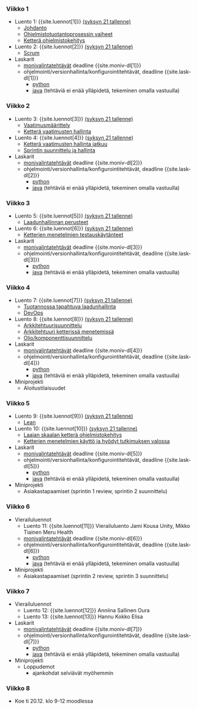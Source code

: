 ### Viikko 1

- Luento 1: {{site.luennot[1]}} [(syksyn 21 tallenne)](https://youtu.be/v8wUaq4qa9M)
  - [Johdanto](/osa0)
  - [Ohjelmistotuotantoprosessin vaiheet](/osa1#ohjelmistotuotanto-ja-sen-osa-alueet)
  - [Ketterä ohjelmistokehitys](/osa1#ketterä-ohjelmistokehitys)
- Luento 2: {{site.luennot[2]}} [(syksyn 21 tallenne)](https://youtu.be/Bejr8KO_0fY)
  - [Scrum](/osa1#scrum)
- Laskarit
  - <a href="{{site.stats_url}}/quiz/1">monivalintatehtävät</a> deadline {{site.moniv-dl[1]}}
  - ohjelmointi/versionhallinta/konfigurointitehtävät, deadline {{site.lask-dl[1]}}
    - [python](/tehtavat1)
    - [java](/java/tehtavat1) (tehtäviä ei enää ylläpidetä, tekeminen omalla vastuulla)

### Viikko 2

- Luento 3: {{site.luennot[3]}} [(syksyn 21 tallenne)](https://youtu.be/T5dOFks48ZY)
  - [Vaatimusmäärittely](/osa2#vaatimusmäärittely)
  - [Ketterä vaatimusten hallinta](/osa2#user-story)
- Luento 4: {{site.luennot[4]}} [(syksyn 21 tallenne)](https://youtu.be/_V6jCiKuH-0)
  - [Ketterä vaatimusten hallinta jatkuu](/osa2#user-story)
  - [Sprintin suunnittelu ja hallinta](/osa2#sprintin-suunnittelu)
- Laskarit
  - <a href="{{site.stats_url}}/quiz/2">monivalintatehtävät</a> deadline {{site.moniv-dl[2]}}
  - ohjelmointi/versionhallinta/konfigurointitehtävät, deadline {{site.lask-dl[2]}}
    - [python](/tehtavat2)
    - [java](/java/tehtavat2) (tehtäviä ei enää ylläpidetä, tekeminen omalla vastuulla)

### Viikko 3

- Luento 5: {{site.luennot[5]}} [(syksyn 21 tallenne)](https://youtu.be/XY7BtG-i4ms)
  - [Laadunhallinnan perusteet](/osa3)
- Luento 6: {{site.luennot[6]}} [(syksyn 21 tallenne)](https://youtu.be/4CN0cLfz2Ds)
  - [Ketterien menetelmien testauskäytänteet](/osa3#ketterien-menetelmien-testauska%CC%88yta%CC%88nteet)
- Laskarit
  - <a href="{{site.stats_url}}/quiz/3">monivalintatehtävät</a> deadline {{site.moniv-dl[3]}}
  - ohjelmointi/versionhallinta/konfigurointitehtävät, deadline {{site.lask-dl[3]}}
    - [python](/tehtavat3)
    - [java](/java/tehtavat3) (tehtäviä ei enää ylläpidetä, tekeminen omalla vastuulla)

### Viikko 4

- Luento 7: {{site.luennot[7]}} [(syksyn 21 tallenne)](https://youtu.be/WC6q8KRHKII)
  - [Tuotannossa tapahtuva laadunhallinta](/osa3#tuotannossa-tapahtuva-testaaminen-ja-laadunhallinta)
  - [DevOps](/osa3#devops)
- Luento 8: {{site.luennot[8]}} [(syksyn 21 tallenne)](https://youtu.be/5pjrcTLdUpU)
  - [Arkkitehtuurisuunnittelu](/osa4#ohjelmiston-arkkitehtuuri)
  - [Arkkitehtuuri ketterissä menetemissä](/osa4#arkkitehtuuri-ketterissä-menetelmissä)
  - [Olio/komponenttisuunnittelu](/osa4#olio--ja-komponenttisuunnittelu)
- Laskarit
  - <a href="{{site.stats_url}}/quiz/4">monivalintatehtävät</a> deadline {{site.moniv-dl[4]}}
  - ohjelmointi/versionhallinta/konfigurointitehtävät, deadline {{site.lask-dl[4]}}
    - [python](/tehtavat4)
    - [java](/java/tehtavat4) (tehtäviä ei enää ylläpidetä, tekeminen omalla vastuulla)
- Miniprojekti
  - Aloitustilaisuudet

### Viikko 5

- Luento 9: {{site.luennot[9]}} [(syksyn 21 tallenne)](https://youtu.be/aS8-10a3Mkw)
  - [Lean](/osa5#lean)
- Luento 10: {{site.luennot[10]}} [(syksyn 21 tallenne)](https://youtu.be/1gxfA58DLQ8)
  - [Laajan skaalan ketterä ohjelmistokehitys](/osa5#laajan-skaalan-kettera%CC%88-ohjelmistokehitys)
  - [Ketterien menetelmien käyttö ja hyödyt tutkimuksen valossa](/osa5#ketterien-menetelmien-käyttö-ja-hyödyt-tutkimuksen-valossa)
- Laskarit
  - <a href="{{site.stats_url}}/quiz/5">monivalintatehtävät</a> deadline {{site.moniv-dl[5]}}
  - ohjelmointi/versionhallinta/konfigurointitehtävät, deadline {{site.lask-dl[5]}}
    - [python](/tehtavat5)
    - [java](/java/tehtavat5) (tehtäviä ei enää ylläpidetä, tekeminen omalla vastuulla)
- Miniprojekti
  - Asiakastapaamiset (sprintin 1 review, sprintin 2 suunnittelu)

### Viikko 6

- Vierailuluennot
  - Luento 11: {{site.luennot[11]}} Vierailuluento Jami Kousa Unity, Mikko Tiainen Meru Health
  - <a href="{{site.stats_url}}/quiz/6">monivalintatehtävät</a> deadline {{site.moniv-dl[6]}}
  - ohjelmointi/versionhallinta/konfigurointitehtävät, deadline {{site.lask-dl[6]}}
    - [python](/tehtavat6)
    - [java](/java/tehtavat6) (tehtäviä ei enää ylläpidetä, tekeminen omalla vastuulla)
- Miniprojekti
  - Asiakastapaamiset (sprintin 2 review, sprintin 3 suunnittelu)

### Viikko 7

- Vierailuluennot
  - Luento 12: {{site.luennot[12]}} Anniina Sallinen Oura
  - Luento 13: {{site.luennot[13]}} Hannu Kokko Elisa
- Laskarit
  - <a href="{{site.stats_url}}/quiz/7">monivalintatehtävät</a> deadline {{site.moniv-dl[7]}}
  - ohjelmointi/versionhallinta/konfigurointitehtävät, deadline {{site.lask-dl[7]}}
    - [python](/tehtavat7)
    - [java](/java/tehtavat7) (tehtäviä ei enää ylläpidetä, tekeminen omalla vastuulla)
- Miniprojekti
  - Loppudemot
    - ajankohdat selviävät myöhemmin

### Viikko 8

- Koe ti 20.12. klo 9-12 moodlessa
